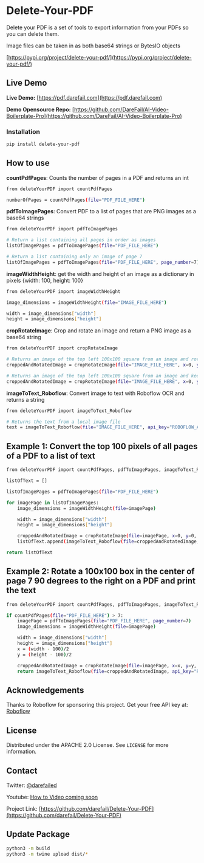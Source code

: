 # Delete-Your-PDF

Delete your PDF is a set of tools to export information from your PDFs so you can delete them.

Image files can be taken in as both base64 strings or BytesIO objects

[https://pypi.org/project/delete-your-pdf/](https://pypi.org/project/delete-your-pdf/)

## Live Demo

**Live Demo:** [https://pdf.darefail.com](https://pdf.darefail.com)

**Demo Opensource Repo:** [https://github.com/DareFail/AI-Video-Boilerplate-Pro](https://github.com/DareFail/AI-Video-Boilerplate-Pro)


### Installation

```sh
pip install delete-your-pdf
```

## How to use

**countPdfPages**: Counts the number of pages in a PDF and returns an int
```sh
from deleteYourPDF import countPdfPages

numberOfPages = countPdfPages(file="PDF_FILE_HERE")
```

**pdfToImagePages**: Convert PDF to a list of pages that are PNG images as a base64 strings
```sh
from deleteYourPDF import pdfToImagePages

# Return a list containing all pages in order as images
listOfImagePages = pdfToImagePages(file="PDF_FILE_HERE")

# Return a list containing only an image of page 7
listOfImagePages = pdfToImagePages(file="PDF_FILE_HERE", page_number=7)
```

**imageWidthHeight**: get the width and height of an image as a dictionary in pixels {width: 100, height: 100}
```sh
from deleteYourPDF import imageWidthHeight

image_dimensions = imageWidthHeight(file="IMAGE_FILE_HERE")

width = image_dimensions["width"]
height = image_dimensions["height"]
```

**cropRotateImage**: Crop and rotate an image and return a PNG image as a base64 string
```sh
from deleteYourPDF import cropRotateImage

# Returns an image of the top left 100x100 square from an image and rotates it 90 degrees to the right, the new image dimensions will match the rotation
croppedAndRotatedImage = cropRotateImage(file="IMAGE_FILE_HERE", x=0, y=0, width=100, height=100, rotation_degrees=90)

# Returns an image of the top left 100x100 square from an image and keep the original image dimensions
croppedAndRotatedImage = cropRotateImage(file="IMAGE_FILE_HERE", x=0, y=0, width=100, height=100, rotation_degrees=30, expand_for_rotation=False)
```

**imageToText_Roboflow**: Convert image to text with Roboflow OCR and returns a string
```sh
from deleteYourPDF import imageToText_Roboflow

# Returns the text from a local image file
text = imageToText_Roboflow(file="IMAGE_FILE_HERE", api_key="ROBOFLOW_API_KEY_HERE")
```

## Example 1: Convert the top 100 pixels of all pages of a PDF to a list of text
```sh
from deleteYourPDF import countPdfPages, pdfToImagePages, imageToText_Roboflow, cropRotateImage, imageWidthHeight

listOfText = []

listOfImagePages = pdfToImagePages(file="PDF_FILE_HERE")

for imagePage in listOfImagePages:
    image_dimensions = imageWidthHeight(file=imagePage)

    width = image_dimensions["width"]
    height = image_dimensions["height"]

    croppedAndRotatedImage = cropRotateImage(file=imagePage, x=0, y=0, width=width, height=100)
    listOfText.append(imageToText_Roboflow(file=croppedAndRotatedImage, api_key="ROBOFLOW_API_KEY_HERE"))

return listOfText
```

## Example 2: Rotate a 100x100 box in the center of page 7 90 degrees to the right on a PDF and print the text
```sh
from deleteYourPDF import countPdfPages, pdfToImagePages, imageToText_Roboflow, cropRotateImage

if countPdfPages(file="PDF_FILE_HERE") > 7:
    imagePage = pdfToImagePages(file="PDF_FILE_HERE", page_number=7)
    image_dimensions = imageWidthHeight(file=imagePage)

    width = image_dimensions["width"]
    height = image_dimensions["height"]
    x = (width - 100)/2
    y = (height - 100)/2

    croppedAndRotatedImage = cropRotateImage(file=imagePage, x=x, y=y, width=100, height=100, rotation_degrees=90)
    return imageToText_Roboflow(file=croppedAndRotatedImage, api_key="ROBOFLOW_API_KEY_HERE")
```

## Acknowledgements

Thanks to Roboflow for sponsoring this project. Get your free API key at: [Roboflow](https://roboflow.com/)

## License

Distributed under the APACHE 2.0 License. See `LICENSE` for more information.

## Contact

Twitter: [@darefailed](https://twitter.com/darefailed)

Youtube: [How to Video coming soon](https://www.youtube.com/@darefail)

Project Link: [https://github.com/darefail/Delete-Your-PDF](https://github.com/darefail/Delete-Your-PDF)


## Update Package
```sh
python3 -m build
python3 -m twine upload dist/*
```

